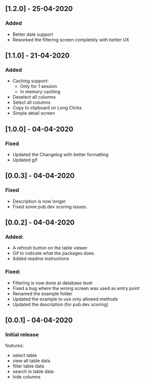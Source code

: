 ## [1.2.0] - 25-04-2020
### Added
- Better date support
- Reworked the filtering screen completely with better UX

## [1.1.0] - 21-04-2020
### Added
- Caching support:
    - Only for 1 session
    - In memory caching
- Deselect all columns
- Select all columns
- Copy to clipboard on Long Clicks
- Simple detail screen

## [1.0.0] - 04-04-2020
### Fixed
- Updated the Changelog with better formatting
- Updated gif

## [0.0.3] - 04-04-2020
### Fixed
- Description is now longer
- Fixed some pub.dev scoring issues.

## [0.0.2] - 04-04-2020
### Added:
- A refresh button on the table viewer
- Gif to indicate what the packages does.
- Added readme instructions

### Fixed: 
- Filtering is now done at database level
- Fixed a bug where the wrong screen was used as entry point
- Renamed the example folder
- Updated the example to use only allowed methods
- Updated the description (for pub.dev scoring)

## [0.0.1] - 04-04-2020 
### Initial release

features:
- select table
- view all table data
- filter table data
- search in table data
- hide columns
